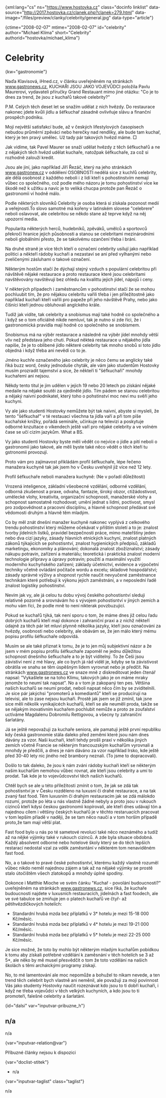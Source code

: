 
{xml:lang="cs" ns="https://www.hostovka.cz" class="docinfo linklist" data-source="http://2017.hostovka.cz/clanek.php?clanek=279.html" data-image="/files/preview/clanky/celebrity/general.jpg" data-type="article"}

{ctime="2008-02-07" mtime="2008-02-07" id="celebrity" author="Michael Klíma" short="Celebrity" authorid="hostovka/michael_klima"}

# Celebrity

<!-- generated attribute kw by user_updatekw.sh on 2020-07-05, do not edit -->

{kw="gastronomie"}

Naďa Klavisová, iHned.cz, v článku uveřejněném na stránkách www.gastronews.cz, KUCHAŘI JSOU JAKO VOJEVŮDCI položila Pavlu Maurerovi, vydavateli příručky Grand Restauant mimo jiné otázku: "Co je to dnes za trend, že jsou z kuchařů takové celebrity?"

P.M. Celých těch deset let se snažím udělat z nich hvězdy. Do restaurace nakonec jdete kvůli jídlu a šéfkuchař zásadně ovlivňuje slávu a finanční prospěch podniku.

Mojí největší satisfakcí bude, až v českých lifestylových časopisech nebudou průměrní zpěváci nebo herečky nad rendlíky, ale bude tam kuchař, který je ten pravý umělec. Už tady pár takových hvězd máme. □

Jak vidíme, tak Pavel Maurer se snaží udělat hvězdy z těch šéfkuchařů a ne z nějakých těch hvězd udělat kuchaře, natožpak šéfkuchaře, za což si rozhodně zalouží kredit.

Jsou ale jiní, jako například Jiří Řezáč, který na jeho stránkách www.gastronew.cz v oddělení OSOBNOSTI nedělá sice z kuchřů celebrity, ale dělá osobnost z každého neboli i z lidí kteří s pohostinstvím nemají vůbec co společného, což podle mého názoru je tomu pohostinství více ke škodě než k užitku a navíc je to veliká chucpa protože pan Řezáč o gastronomii ví hodně málo.

Podle některých slovníků Celebrity je osoba která si získala pozonost medií a veřejnosti.To slovo samotné má kořeny v latinském slovese "celebrere" neboli oslavovat, ale celebritou se někdo stane až teprve když na něj upozorní media.

Popularita některých herců, hudebníků, zpěváků, umělců a sportovců překročí hranice jejich působnosti a stanou se celebritami mezinárodními neboli globálními přesto, že se takolvému ozančení třeba i bráni.

Na druhé straně je více těch kteří o označení celebrity usilují jako například politici a někteří rádoby kuchaři a nezastaví se ani před vylhanými nebo zveličenými zásluhami o takové označení.

Některým hostům stačí že dýchají stejný vzduch s populární celebritou při návštěvě nějaké restaurace a proto restaurace které jsou celebritami navštěvovány navštěvují bez ohledu na kvalittu jejich jídel, nápojů i ceny.

V některých případech i zaměstnancům v pohostinství stačí že se mohou pochluubit tím, že pro nějakou celebritu vařili třeba i jen příležitostně jako například kuchaři kteří vařili pro papeže při jeho návštěvě Prahy, nebo jako číšníci kteří jednou obluhovali anglckého krále.

Tudíž jak vidíte, tak celebrity a snobismus mají také hodně co společného a i když se o tom oficiálně nikde nemluví, tak je nutno si zde říci, že i gastronomická pravidla mají hodně co společného se snobismem.

Snobismus má na výběr restaurace a následně na výběr jídel mnohdy větší vliv než představa jeho chuti. Pokud někteá restaurace u nějakého jídla napíše, že je to oblibené jídlo některé celebrity tak mnoho snobů si toto jídlo objedná i když třeba ani nevědí co to je.

Jméno kuchře označeného jako celebrity je něco čemu se anglicky také řiká buzz word, česky jednoduše chyták, ale vám jako studentům Hostovky musím prozradit tajemství a sice, že někteří ti "šéfkuchaři" mnohdy kuchařemi ani nejsou.

Někdy tento titul je jim udělen v jejich 19 nebo 20 letech po získání nějaké medaile na nějaké soutěi za ojedinělé jídlo. Tím pádem se stanou celebritou a nějaký naivní podnikatel, který toho o pohstinství moc neví mu svěří jeho kuchyni.

Vy ale jako studenti Hostovky nemůžete být tak naivní, abyste si mysleli, že tento "šéfkuchař" v té restauaci všechna ta jídla vaří a při tom píše kuchařské knížky, pořádá semináře, učinkuje na televizi a poskytuje odborné knzultace o víkendech ještě vaří pro nějaké celebrity a ve volném čase se učí cizím jazykům. What a BS.

Vy jako studenti Hostovky byste měli vědět co nejvíce o jídle a pití neboli o gastronomii jako takové, ale měli byste také něco vědět o těch kteří tu gstronomii provozují.

Proto vám pro zajímavost přikládám profil šéfkuchaře, lépe řečeno manažera kuchyně tak jak jsem ho v Česku uveřejnil již více než 12 lety.

Profil šéfkuchaře neboli manažera kuchyně: (Ne v pořadí důležitosti)

Vrozená inteligence, základní všeobecné vzdělání, odborné vzdělání, odborná zkušenost a praxe, odvaha, fantazie, široký obzor, ctižádostivost, umělecké vlohy, kreativita, organizační schopnosti, manažerské vlohy a schopnost samostatně rozhodovat; umění jednat s lidmi, poctivost, smysl pro zodpovědnost a pracovní disciplínu, a hlavně schopnost předávat své vědomosti druhým a hlavně těm mladým.

Co by měl znát dnešní manažer kuchyně nakonec vyplývá z celkového trendu pohostinství který můžeme očekávat v příštím století a to je: znalost tvorby jídelních lístků, pravidel bezpečnosti práce, mimo mateřštiny jeden nebo dva cizí jazyky, zásady hlavních etnických kuchyní, znalost platných zákonů týkajicích se pohostisntví, znalost hygienických předpisů, základů marketingu, ekonomiky a plánování; dokonalá znalost zbožíznalství; zásady nákupu potravin, zařízení a materiálu; teoretická i praktická znalost moderní technologie přípravy a úpravy potravin; použití a maximální využití moderního kuchyňského zařízení; základy účetnictví, evidence a výpočetní techniky včetně ovládání počítače wordu a excelu; skladové hospodářství; zásady správné výživy a shopnost rychle naučit nevyučené zaměstnance technikám které potřebují k výkonu jejich zaměstnání, a v neposlední řadě znalost logistiky pohostinství.

Nevím jak vy, ale já celou tu dobu vývoj českého pohostisntví sleduji relativně pozorně a srovnávám ho s vývojem pohostisntví v jiných zemích a mohu vám říci, že podle mně to není nikterak povzbuzujicí.

Pokud se kuchařů týká, tak není sporu o tom, že máme dnes již celou řadu dobrých kuchařů kteří mají dokonce i zahraniční praxi a z nichž někteří údajně za těch pár let mluví plynně několika jazyky, kteří jsou označováni za hvězdy, osobnosti nebo celebrity, ale obávám se, že jen málo který mému popisu profilu šéfkuchaře odpovídá.

Musím se ale také přiznat k tomu, že je to jen můj subjektivní názor a že jsem v mém popisu profilu šéfkuchaře zapoměl ne jednu důležitou schopnost dnešního šefkuchaře a to je být viditelný. To že Češi jsou závistiví není z mé hlavy, ale co bych já rád viděl je, kdyby se ta závistivost obrátila ve snahu se těm úspěšným lidem vyrovnat nebo je předčít. Na stránkách www.gastronews.cz ve snaze mně z diskreditovat jeden čtenář napsal: "Vykašlete se na toho Klímu, takových jako je on máme mraky jenomže to neumí tak napsat". No a v tom je zakopaný ten pes. Většina našich kuchařů se neumí prodat, neboli napsat něco čím by se zviditelnili. Je sice pár jakýchsi "promoterů a komediantů" kteří se producírují na televisi, ale to zase nejsou kuchaři. Prostě jak jsem se již zmínil, tak jsne sice měli několik vynikajicéch kuchařů, kteří se ale neuměli proda, takže se se nějakým inovativním kuchařem pochlubit nemůže a proto ze zoufalství uctíváme Magdalenu Dobromilu Rettigovou, a všecny ty zahraniční šarlatány.

Já se ještě nepovažuji za kuchaře seniora, ale pamatuji ještě první republiku kdy česká gastronomie stála daleko před zeměmi které jsou nám dnes dávány za vzor. Naši kuchaři, kteří tehdy prošli praxí v několika jiných zemích včetně Francie se některým francouzským kuchařům vyrovnali a mnohdy je předčili, a dnes je nám dáváno za vzor například Irsko, kde ještě před 30-40 lety nic jiného než brambory neznali. (To jsme to dopracovali).

Došlo to tak daleko, že jsou k nám zváni rádoby kuchaři kteří se některým našim kuchařům nemohou vůbec rovnat, ale kteří jsou celebrity a umí to prodat. Tak kde je to vojevůdcovství těch našich kuchařů.

Chtěl bych se ale u této příležitosti zmínit o tom, že jak se zdá tak pohostisntví je v Česku rozděleno na luxusní či drahé restaurace, a na tak zvaný fast food. Těm luxusním či drahým restauracím jak se zdá málokdo rozumí, protože po léta u nás vlastně žádné nebyly a proto jsou v rukouch cizinců kteří kdysi českou gastronomii kopírovali, ale kteří dnes udávají tón a najednou cílem i většiny českých kuchařů je v těchto restaruacích pracovat v tom lepším příadě v naději, že se tam něco naučí a v tom horším případě proto,že tam mají větší plat.

Fast food bylo u nás po té sametové revoluci také něco neznámého a tudíž až na nějké výjimky také v rukouch cizinců. A zde byla situace obdobná. Každý absolvent odborné nebo hotelové školy který se do těch lepších restarací nedostal vzal za vděk zaměsntání v některém tom nenaviděném fast food.

No, a o takové to pravé české pohostisntví, kterému každý vlastně rozuměl vůbec nikdo neměl najednou zájem a tak až na nějaké výjimky se prostě stalo útočištěm všech zlatokopů a mnohdy úplné spodiny.

Dokonce i Matthie Mioche ve svém čánku "Kuchař - povolání budoucnosti?" uveřejněném na stránkách www.gastronews.cz, sice říká, že kuchaře budoucnosti najdete v luxusních restauracích, jídelnách a fast foodech, ale ve své tabulce se zmiňuje jen o platech kuchařů ve čtyř- až pětihvězdičkových hotelích:

  * Standardní hrubá mzda bez příplatků v 3* hotelu je mezi 15-18 000 Kč/měsíc.
  * Standardní hrubá mzda bez příplatků v 4* hotelu je mezi 19-21 000 Kč/měsíc.
  * Standardní hrubá mzda bez příplatků v 5* hotelu je mezi 22-25 000 Kč/měsíc.

Je sice možné, že toto by mohlo být některým mladým kuchařům pobídkou k tomu aby získali potřebné vzdělání k zaměsnání v těch hotelích se 3 až 5*, ale něko by mě musel přesvědčit o tom že toto vzdělání na našich školách s těmi archaickými programy získají.

No, to mé lamentování ale moc nepomůže a bohužel to nikam nevede, a ten trend těch celebrit bych vlastně ani neměnil, ale považuji za moji povinnost Vás jako studenty Hostovky naučit rozeznávat kdo jsou to ti dobří kuchaři, i když ne třeba vojevůdci v těch velkých kuchyních, a kdo jsou to ti promoteři, falešné celebrity a šarlatáni.

{id="dalsi" var="inputvar-pribuzne_h"}

## n/a

n/a

{var="inputvar-relation@var"}

Příbuzné články nejsou k dispozici

{var="doclist-stitek"}

  * n/a

{var="inputvar-taglist" class="taglist"}

n/a

